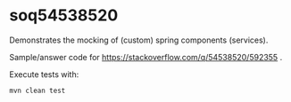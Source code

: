 # soq54538520
Demonstrates the mocking of (custom) spring components (services).

Sample/answer code for https://stackoverflow.com/q/54538520/592355 .

Execute tests with:

    mvn clean test
